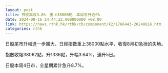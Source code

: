 ```yaml
---
layout: post
title: 日股高收3.6%　重上38000點　本周急升近9%
date: 2024-08-16 14:44:22.000000000 +08:00
link: https://news.rthk.hk/rthk/ch/component/k2/1766443-20240816.htm
categories: rthk
---
```


日股尾市升幅進一步擴大，日經指數重上38000點水平，收復8月初急挫的失地。

指數收報38062點，升1336點，升幅3.64%，連升5日。

日股本周4日市，全星期累計急升8.7%。
